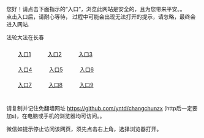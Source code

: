 您好！请点击下面指示的“入口”，浏览此网站是安全的，且为您带来平安。。 <br/>
点击入口后，请耐心等待， 过程中可能会出现无法打开的提示，请忽略，最终会进入网站. </br>

法轮大法在长春<br/>
<div style="padding:10px"><a style="margin:20px" target="_blank" href="https://d24ggl08xv2tqu.cloudfront.net/2Qpsp?ojcryfnt" id="ccLink1" rel="nofollow">入口1</a> <a target="_blank" style="margin:20px" href="https://d3g9uvgdc7xi7c.cloudfront.net/2Qpsp?qvzdeqr" id="ccLink2" rel="nofollow">入口2</a> <a style="margin:20px" target="_blank" href="https://d165z7u56cloe9.cloudfront.net/2Qpsp?qiqpeyo" id="ccLink3" rel="nofollow">入口3</a></div>

<div style="padding:10px" ><a style="margin:20px" target="_blank" href="https://d24ggl08xv2tqu.cloudfront.net/2Qpsp?ojcryfnt" id="ccLink4" rel="nofollow">入口4</a> <a style="margin:20px" href="https://d3g9uvgdc7xi7c.cloudfront.net/2Qpsp?qvzdeqr" target="_blank" id="ccLink5" rel="nofollow">入口5</a> <a style="margin:20px" href="https://d165z7u56cloe9.cloudfront.net/2Qpsp?qiqpeyo" target="_blank" id="ccLink6" rel="nofollow">入口6</a></div>

<div style="padding:10px"><a style="margin:20px" target="_blank" href="https://d24ggl08xv2tqu.cloudfront.net/2Qpsp?ojcryfnt" id="ccLink7" rel="nofollow">入口7</a> <a style="margin:20px" href="https://d3g9uvgdc7xi7c.cloudfront.net/2Qpsp?qvzdeqr" target="_blank" id="ccLink8" rel="nofollow">入口8</a> <a style="margin:20px" target="_blank" href="https://d165z7u56cloe9.cloudfront.net/2Qpsp?qiqpeyo" id="ccLink9" rel="nofollow">入口9</a></div>

<br/>



请复制并记住免翻墙网址 https://github.com/yntd/changchunzx (http后一定要加s)，在电脑或手机的浏览器均可访问。。<br/>

微信如提示停止访问该网页，须先点击右上角，选择浏览器打开。
